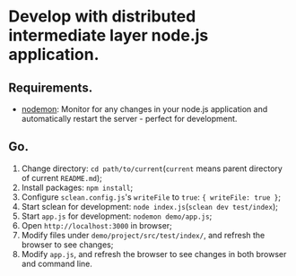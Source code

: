 # Develop with distributed intermediate layer node.js application.

## Requirements.

* [nodemon](https://github.com/remy/nodemon): Monitor for any changes in your node.js application and automatically restart the server - perfect for development.

## Go.

1. Change directory: `cd path/to/current`(`current` means parent directory of current `README.md`);
2. Install packages: `npm install`;
3. Configure `sclean.config.js`'s `writeFile` to `true`: `{ writeFile: true }`;
4. Start sclean for development: `node index.js`(`sclean dev test/index`);
5. Start `app.js` for development: `nodemon demo/app.js`;
6. Open `http://localhost:3000` in browser;
7. Modify files under `demo/project/src/test/index/`, and refresh the browser to see changes;
8. Modify `app.js`, and refresh the browser to see changes in both browser and command line.
